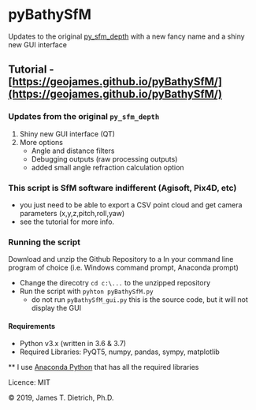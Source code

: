 # pyBathySfM
Updates to the original [py_sfm_depth](https://github.com/geojames/py_sfm_depth) with a new fancy name and a shiny new GUI interface

## Tutorial - [https://geojames.github.io/pyBathySfM/](https://geojames.github.io/pyBathySfM/)

### Updates from the original `py_sfm_depth`
1. Shiny new GUI interface (QT)
2. More options
   + Angle and distance filters
   + Debugging outputs (raw processing outputs)
   + added small angle refraction calculation option
   
### This script is SfM software indifferent (Agisoft, Pix4D, etc)
- you just need to be able to export a CSV point cloud and get camera parameters (x,y,z,pitch,roll,yaw)
- see the tutorial for more info.

### Running the script
Download and unzip the Github Repository to a 
In your command line program of choice (i.e. Windows command prompt, Anaconda prompt)
- Change the direcotry `cd c:\...` to the unzipped repository
- Run the script with `pyhton pyBathySfM.py`
   - do not run `pyBathySfM_gui.py` this is the source code, but it will not display the GUI

#### Requirements
- Python v3.x (written in 3.6 & 3.7)
- Required Libraries: PyQT5, numpy, pandas, sympy, matplotlib

** I use [Anaconda Python](https://www.anaconda.com/distribution/) that has all the required libraries

Licence: MIT

© 2019, James T. Dietrich, Ph.D.
